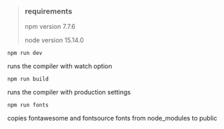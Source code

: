 > ### requirements
> 
> npm version 7.7.6
> 
> node version 15.14.0

`npm run dev`

runs the compiler with watch option

`npm run build`

runs the compiler with production settings

`npm run fonts`

copies fontawesome and fontsource fonts from node_modules to public
